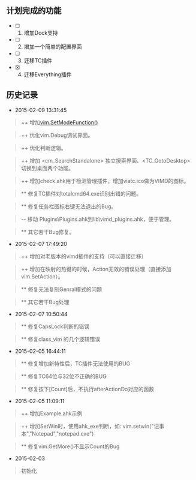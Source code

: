 ## 计划完成的功能

- [ ] 1. 增加Dock支持

- [ ] 2. 增加一个简单的配置界面

- [ ] 3. 迁移TC插件

- [x] 4. 迁移Everything插件

## 历史记录
* 2015-02-09 13:31:45

> ++ 增加[vim.SetModeFunction()](https://github.com/linxinhong/VimDesktop/wiki/API#setmodefunctionfuncmodenamewinname)

> ++ 优化vim.Debug调试界面。

> ++ 优化判断逻辑。

> ++ 增加 \<cm_SearchStandalone\> 独立搜索界面、\<TC_GotoDesktop\> 切换到桌面两个功能。

> ++ 增加check.ahk用于检测管理插件，增加viatc.ico做为VIMD的图标。

> ** 修复TC插件对totalcmd64.exe识别出错的问题。

> ** 修复任务栏图标右键无法退出的Bug。

> -- 移动 Plugins\Plugins.ahk到lib\vimd_plugins.ahk，便于管理。

> ** 其它若干Bug修复。

* 2015-02-07 17:49:20

> ++ 增加对老版本的vimd插件的支持（可以直接迁移）

> ++ 增加在映射的热键的时候，Action无效的错误处理（直接添加vim.SetAction）。

> ** 修复<C-Esc>无法复制Genral模式的问题

> ** 其它若干Bug处理

* 2015-02-07 10:50:44

> ** 修复CapsLock判断的错误

> ** 修复class_vim 的几个逻辑错误


* 2015-02-05 16:44:11

> ** 修复增加新特性后，TC插件无法使用的BUG

> ** 修复TC64位与32位不正确的BUG

> ** 修复按下[Count]后，不执行afterActionDo对应的函数


* 2015-02-05 11:09:11

> ++ 增加Example.ahk示例

> ++ 增加SetWin时，使用ahk_exe判断，如: vim.setwin("记事本","Notepad","notepad.exe")

> ** 修复vim.GetMore()不显示Count的Bug

* 2015-02-03

> 初始化 